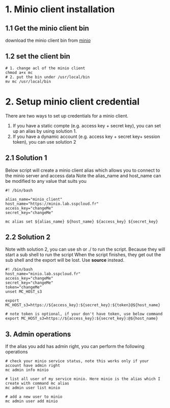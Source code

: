 # 1. Minio client installation

## 1.1 Get the minio client bin

download the minio client bin from [minio](https://docs.min.io/docs/minio-admin-complete-guide.html)

## 1.2 set the client bin
```shell
# 1. change acl of the minio client
chmod a+x mc
# 2. put the bin under /usr/local/bin
mv mc /usr/local/bin
```

# 2. Setup minio client credential
There are two ways to set up credentials for a minio client.
1. If you have a static compte (e.g. access key + secret key), you can set up an alias by using solution 1.
2. If you have a dynamic account (e.g. access key + secret key+ session token), you can use solution 2

## 2.1 Solution 1
Below script will create a minio client alias which allows you to connect to the minio server and access data
Note the alias_name and host_name can be modified to any value that suits you
```shell
#! /bin/bash

alias_name="minio_client"
host_name="https://minio.lab.sspcloud.fr"
access_key="changeMe"
secret_key="changeMe"

mc alias set ${alias_name} ${host_name} ${access_key} ${secret_key}

```

## 2.2 Solution 2
Note with solution 2, you can use sh or ./ to run the script. Because they will start a sub shell to run the script
When the script finishes, they get out the sub shell and the export will be lost. Use **source** instead.

```shell
#! /bin/bash
host_name="minio.lab.sspcloud.fr"
access_key="changeMe"
secret_key="changeMe"
token="changeMe"
unset MC_HOST_s3

export MC_HOST_s3=https://${access_key}:${secret_key}:${token}@${host_name}

# note token is optional, if your don't have token, use below command
export MC_HOST_s3=https://${access_key}:${secret_key}:@${host_name}

```

## 3. Admin operations

If the alias you add has admin right, you can perform the following operations

```shell
# check your minio service status, note this works only if your account have admin right
mc admin info minio

# list all user of my service minio. Here minio is the alias which I create with command mc alias
mc admin user list minio

# add a new user to minio
mc admin user add minio
```


